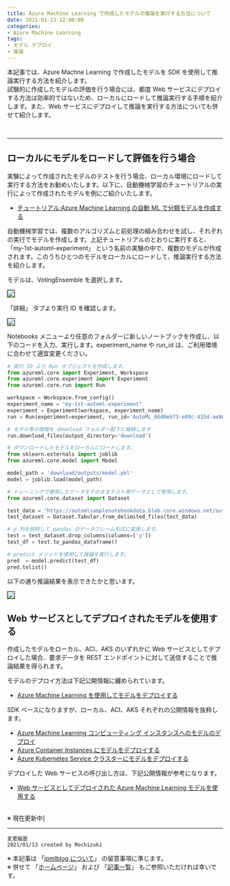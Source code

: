 ```yaml
---
title: Azure Machine Learning で作成したモデルの推論を実行する方法について
date: 2021-01-13 12:00:00
categories:
- Azure Machine Learning
tags:
- モデル デプロイ
- 推論
---
```

本記事では、Azure Machne Learning で作成したモデルを SDK を使用して推論実行する方法を紹介します。  
試験的に作成したモデルの評価を行う場合には、都度 Web サービスにデプロイする方法は効率的ではないため、ローカルにロードして推論実行する手順を紹介します。また、Web サービスにデプロイして推論を実行する方法についても併せて紹介します。  
<!-- more -->
<br>

***
## ローカルにモデルをロードして評価を行う場合
実験によって作成されたモデルのテストを行う場合、ローカル環境にロードして実行する方法をお勧めいたします。以下に、自動機械学習のチュートリアルの実行によって作成されたモデルを例にご紹介いたします。  

- [チュートリアル:Azure Machine Learning の自動 ML で分類モデルを作成する](https://docs.microsoft.com/ja-jp/azure/machine-learning/tutorial-first-experiment-automated-ml)  

自動機械学習では、複数のアルゴリズムと前処理の組み合わせを試し、それぞれの実行でモデルを作成します。上記チュートリアルのとおりに実行すると、「my-1st-automl-experiment」 という名前の実験の中で、複数のモデルが作成されます。このうちひとつのモデルをローカルにロードして、推論実行する方法を紹介します。

モデルは、VotingEnsemble を選択します。  

<img src="https://jpmlblog.github.io/images/AML-model-inference/AML-algorithm-list.png" align="left" border="1"><br clear="left">  

「詳細」 タブより実行 ID を確認します。  

<img src="https://jpmlblog.github.io/images/AML-model-inference/AML-algorithm-details.png" align="left" border="1"><br clear="left">  

Notebooks メニューより任意のフォルダーに新しいノートブックを作成し、以下のコードを入力、実行します。experiment_name や run_id は、ご利用環境に合わせて適宜変更ください。  

```Python
# 実行 ID より Run オブジェクトを作成します。
from azureml.core import Experiment, Workspace
from azureml.core.experiment import Experiment
from azureml.core.run import Run

workspace = Workspace.from_config()
experiment_name = "my-1st-automl-experiment"
experiment = Experiment(workspace, experiment_name)
run = Run(experiment=experiment, run_id='AutoML_66d0eb73-e09c-435d-ae80-da060d204b09_69')

# モデル等の情報を download フォルダー配下に格納します
run.download_files(output_directory='download')
```

```Python
# ダウンロードしたモデルをローカルにロードします。
from sklearn.externals import joblib
from azureml.core.model import Model

model_path = 'download/outputs/model.pkl'
model = joblib.load(model_path)
```

```Python
# トレーニングで使用したデータをそのままテスト用データとして使用します。
from azureml.core.dataset import Dataset

test_data = "https://automlsamplenotebookdata.blob.core.windows.net/automl-sample-notebook-data/bankmarketing_test.csv"
test_dataset = Dataset.Tabular.from_delimited_files(test_data)
```

```Python
# y 列を削除して pandas のデータフレーム形式に変換します。
test = test_dataset.drop_columns(columns=['y'])
test_df = test.to_pandas_dataframe()

# predict メソッドを使用して推論を実行します。
pred  = model.predict(test_df)
pred.tolist()
```

以下の通り推論結果を表示できたかと思います。

<img src="https://jpmlblog.github.io/images/AML-model-inference/AML-inference-result.png" align="left" border="1"><br clear="left">  


## Web サービスとしてデプロイされたモデルを使用する
作成したモデルをローカル、ACI、AKS のいずれかに Web サービスとしてデプロイした場合、要求データを REST エンドポイントに対して送信することで推論結果を得られます。  

モデルのデプロイ方法は下記公開情報に纏められています。  

- [Azure Machine Learning を使用してモデルをデプロイする](https://docs.microsoft.com/ja-jp/azure/machine-learning/how-to-deploy-and-where?tabs=azcli)

SDK ベースになりますが、ローカル、ACI、AKS それぞれの公開情報を抜粋します。  

- [Azure Machine Learning コンピューティング インスタンスへのモデルのデプロイ](https://docs.microsoft.com/ja-jp/azure/machine-learning/how-to-deploy-local-container-notebook-vm)  
- [Azure Container Instances にモデルをデプロイする](https://docs.microsoft.com/ja-jp/azure/machine-learning/how-to-deploy-azure-container-instance)
- [Azure Kubernetes Service クラスターにモデルをデプロイする](https://docs.microsoft.com/ja-jp/azure/machine-learning/how-to-deploy-azure-kubernetes-service?tabs=python)

デプロイした Web サービスの呼び出し方は、下記公開情報が参考になります。  

- [Web サービスとしてデプロイされた Azure Machine Learning モデルを使用する](https://docs.microsoft.com/ja-jp/azure/machine-learning/how-to-consume-web-service?tabs=python)  

<br>
※ 現在更新中]
<br>

***
`変更履歴`  
`2021/01/13 created by Mochizuki`

※ 本記事は 「[jpmlblog について](https://jpmlblog.github.io/blog/2020/01/01/about-jpmlblog/)」 の留意事項に準じます。  
※ 併せて 「[ホームページ](https://jpmlblog.github.io/blog/)」 および 「[記事一覧](https://jpmlblog.github.io/blog/archives/)」 もご参照いただければ幸いです。  